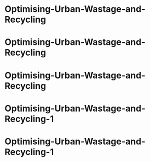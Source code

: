 # Optimising-Urban-Wastage-and-Recycling
# Optimising-Urban-Wastage-and-Recycling
# Optimising-Urban-Wastage-and-Recycling
# Optimising-Urban-Wastage-and-Recycling-1
# Optimising-Urban-Wastage-and-Recycling-1
